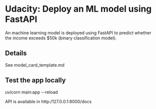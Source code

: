 # Udacity: Deploy an ML model using FastAPI
An machine learning model is deployed using FastAPI to predict whether the income exceeds $50k (binary classification model).

## Details
See model_card_template.md

## Test the app locally
uvicorn main:app --reload

API is available in http:/127.0.0.1:8000/docs